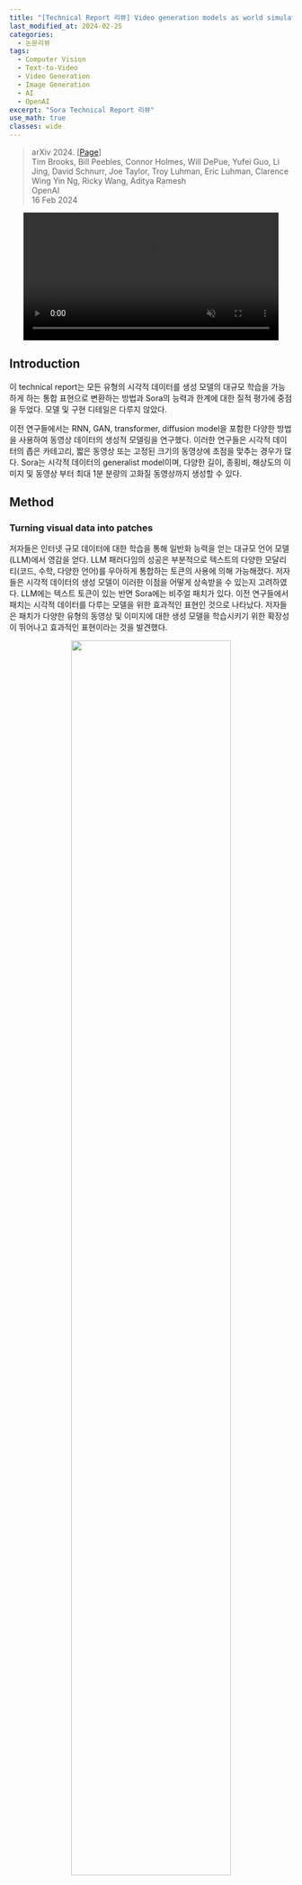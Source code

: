 ```yaml
---
title: "[Technical Report 리뷰] Video generation models as world simulators (Sora)"
last_modified_at: 2024-02-25
categories:
  - 논문리뷰
tags:
  - Computer Vision
  - Text-to-Video
  - Video Generation
  - Image Generation
  - AI
  - OpenAI
excerpt: "Sora Technical Report 리뷰"
use_math: true
classes: wide
---
```


> arXiv 2024. [[Page](https://openai.com/research/video-generation-models-as-world-simulators)]  
> Tim Brooks, Bill Peebles, Connor Holmes, Will DePue, Yufei Guo, Li Jing, David Schnurr, Joe Taylor, Troy Luhman, Eric Luhman, Clarence Wing Yin Ng, Ricky Wang, Aditya Ramesh  
> OpenAI  
> 16 Feb 2024  

<center><video autoplay controls loop muted playsinline="true" src="https://cdn.openai.com/tmp/s/title_0.mp4" width="90%"></video></center>

## Introduction
이 technical report는 모든 유형의 시각적 데이터를 생성 모델의 대규모 학습을 가능하게 하는 통합 표현으로 변환하는 방법과 Sora의 능력과 한계에 대한 질적 평가에 중점을 두었다. 모델 및 구현 디테일은 다루지 않았다. 

이전 연구들에서는 RNN, GAN, transformer, diffusion model을 포함한 다양한 방법을 사용하여 동영상 데이터의 생성적 모델링을 연구했다. 이러한 연구들은 시각적 데이터의 좁은 카테고리, 짧은 동영상 또는 고정된 크기의 동영상에 초점을 맞추는 경우가 많다. Sora는 시각적 데이터의 generalist model이며, 다양한 길이, 종횡비, 해상도의 이미지 및 동영상 부터 최대 1분 분량의 고화질 동영상까지 생성할 수 있다. 

## Method
### Turning visual data into patches
저자들은 인터넷 규모 데이터에 대한 학습을 통해 일반화 능력을 얻는 대규모 언어 모델(LLM)에서 영감을 얻다. LLM 패러다임의 성공은 부분적으로 텍스트의 다양한 모달리티(코드, 수학, 다양한 언어)를 우아하게 통합하는 토큰의 사용에 의해 가능해졌다. 저자들은 시각적 데이터의 생성 모델이 이러한 이점을 어떻게 상속받을 수 있는지 고려하였다. LLM에는 텍스트 토큰이 있는 반면 Sora에는 비주얼 패치가 있다. 이전 연구들에서 패치는 시각적 데이터를 다루는 모델을 위한 효과적인 표현인 것으로 나타났다. 저자들은 패치가 다양한 유형의 동영상 및 이미지에 대한 생성 모델을 학습시키기 위한 확장성이 뛰어나고 효과적인 표현이라는 것을 발견했다.

<center><img src='{{"/assets/img/sora/sora-fig1.webp" | relative_url}}' width="75%"></center>
<br>
높은 레벨에서 먼저 동영상을 낮은 차원의 latent space로 압축한 다음 표현을 시공간 패치로 분해하여 동영상을 패치로 변환한다.

### Video compression network
저자들은 시각적 데이터의 차원을 줄이는 네트워크를 학습시켰다. 이 네트워크는 동영상을 입력으로 사용하고 시공간적으로 압축된 latent 표현을 출력한다. Sora는 이 압축된 latent space 내에서 학습을 받은 후 동영상을 생성한다. 또한 생성된 latent를 다시 픽셀 공간에 매핑하는 디코더 모델을 학습시킨다. 

### Spacetime latent patches
압축된 동영상 입력이 주어지면 transformer 토큰 역할을 하는 일련의 시공간 패치를 추출한다. 이미지는 프레임이 하나인 동영상일 뿐이므로 이 방식은 이미지에도 적용된다. Sora는 패치 기반 표현을 통해 다양한 해상도, 길이, 종횡비의 동영상 및 이미지를 학습할 수 있다. inference 시, 적절한 크기의 그리드에 무작위로 초기화된 패치를 배열하여 생성된 동영상의 크기를 제어할 수 있다. 

### Scaling transformers for video generation
Sora는 noisy한 입력 패치(및 텍스트 프롬프트와 같은 컨디셔닝 정보)가 주어지는 diffusion model이며 원래의 깨끗한 패치를 예측하도록 학습되었다. 중요한 것은 Sora가 [diffusion transformer](https://kimjy99.github.io/논문리뷰/dit/)라는 것이다. Transformer는 언어 모델링, 컴퓨터 비전, 이미지 생성을 포함한 다양한 도메인에 걸쳐 놀라운 스케일링 속성을 보여주었다.

<center><img src='{{"/assets/img/sora/sora-fig2.webp" | relative_url}}' width="75%"></center>
<br>
저자들은 diffusion transformer가 동영상 모델로도 효과적으로 스케일링된다는 것을 발견했다. 아래 세 동영상은 학습이 진행됨에 따라 고정된 시드와 입력으로 생성한 동영상 샘플을 비교한 것이다. 학습 계산량이 증가함에 따라 샘플 품질이 눈에 띄게 향상된다. 

<div style="display: flex;">
    <div>
        <video autoplay controls loop muted playsinline="true" src="https://cdn.openai.com/tmp/s/scaling_0.mp4" width="100%"></video>
        <br>Base compute
    </div>
    <div>
        <video autoplay controls loop muted playsinline="true" src="https://cdn.openai.com/tmp/s/scaling_1.mp4" width="100%"></video>
        <br>4x compute
    </div>
    <div>
        <video autoplay controls loop muted playsinline="true" src="https://cdn.openai.com/tmp/s/scaling_2.mp4" width="100%"></video>
        <br>32x compute
    </div>
</div>

### Variable durations, resolutions, aspect ratios
이미지 및 동영상 생성에 대한 과거 접근 방식은 일반적으로 동영상의 크기를 조정하거나 표준 크기로 자르거나 다듬는다. 이는 데이터를 원래 크기로 학습하는 것에 비해 여러 가지 이점을 제공한다. 

1. **샘플링 유연성**: Sora는 와이드스크린 1920$\times$1080 동영상, 1080$\times$1920 세로 동영상, 그리고 그 사이의 모든 동영상을 샘플링할 수 있다. 이를 통해 Sora는 다양한 기기의 기본 종횡비에 맞춰 콘텐츠를 직접 만들 수 있다. 또한 동일한 모델을 사용하여 전체 해상도로 생성하기 전에 더 작은 크기의 콘텐츠 프로토타입을 빠르게 제작할 수 있다.
2. **향상된 프레이밍 및 합성**: 저자들은 기본 종횡비로 동영상을 학습시키면 합성과 프레이밍이 향상된다는 것을 경험적으로 발견했다. 

## Results
### Language understanding
Text-to-videp 생성 시스템을 학습시키려면 해당 텍스트 캡션이 포함된 대량의 동영상이 필요하다. [DALL·E 3](https://cdn.openai.com/papers/dall-e-3.pdf)에서 도입된 re-captioning 기술을 영상에 적용한다. 먼저 고도로 서술적인 캡션 작성 모델을 학습시킨 다음 이를 사용하여 학습 세트의 모든 동영상에 대한 텍스트 캡션을 생성한다. 설명이 풍부한 동영상 캡션에 대한 학습을 통해 동영상의 전반적인 품질은 물론 텍스트 충실도도 향상된다. 

DALL·E 3와 유사하게 GPT를 활용하여 짧은 사용자 프롬프트를 동영상을 위한 더 길고 자세한 캡션으로 변환한다. 이를 통해 Sora는 사용자의 지시를 정확하게 따르는 고품질 동영상을 생성할 수 있다. 

### Prompting with images and videos
Sora는 기존 이미지나 동영상과 같은 다른 입력을 통해 프롬프팅할 수도 있다. 이 기능을 통해 Sora는 완벽하게 반복되는 동영상 생성, 정적 이미지 애니메이션, 동영상 시간을 앞뒤로 확장하는 등 광범위한 이미지 및 동영상 편집 작업을 수행할 수 있다. Sora로 수행할 수 있는 작업은 다음과 같다. 

1. **DALL·E 이미지 애니메이션**: 이미지와 프롬프트를 입력으로 받아 동영상을 생성할 수 있다. 
2. **생성된 동영상 확장**: 영상을 앞이나 뒤로 확장할 수 있다. 
3. **Video-to-video 편집**: [SDEdit](https://arxiv.org/abs/2108.01073)을 Sora에 적용하여 입력 동영상의 스타일과 환경을 zero-shot으로 변환할 수 있다.
4. **동영상 연결**: 두 개의 입력 동영상 사이를 점진적으로 보간하여 완전히 다른 주제와 장면 구성이 있는 동영상 사이에 원활한 전환을 생성할 수 있다. 

### Image generation capabilities
Sora는 한 프레임의 시간적 범위를 갖는 공간 그리드에 Gaussian noise의 패치들을 배열하여 이미지를 생성할 수 있다. 최대 2048$\times$2048 해상도까지 다양한 크기의 이미지를 생성할 수 있다.

<center><img src='{{"/assets/img/sora/sora-fig3.webp" | relative_url}}' width="85%"></center>

### Emerging simulation capabilities
저자들은 동영상 모델이 대규모로 학습될 때 여러 가지 흥미로운 능력을 보여준다는 것을 발견했다. 이러한 능력을 통해 Sora는 물리적 세계에서 사람, 동물 및 환경의 일부 측면을 시뮬레이션할 수 있다. 이러한 속성은 3D, 물체 등에 대한 명시적인 inductive bias 없이 나타나며, 이는 순전히 스케일에 따른 현상이다. 

1. **3D 일관성**: Sora는 역동적인 카메라 움직임으로 동영상을 생성할 수 있다. 카메라가 이동하고 회전하면 사람과 장면 요소가 3차원 공간에서 일관되게 움직인다.
2. **장거리 일관성 및 물체 불변성**: 동영상 생성 시스템의 중요한 과제는 긴 동영상을 샘플링할 때 시간적 일관성을 유지하는 것이었다. Sora는 항상 그런 것은 아니지만 종종 단기 및 장거리 의존성을 효과적으로 모델링할 수 있다. 예를 들어, 사람, 동물, 물체가 가려지거나 프레임을 벗어나는 경우에도 이를 유지할 수 있다. 마찬가지로, 하나의 샘플에서 동일한 캐릭터의 여러 장면을 생성하여 동영상 전체에서 해당 모습을 유지할 수 있다.
3. **물리적 세계의 상호작용**: Sora는 때때로 간단한 방법으로 물리적 세계의 상태에 영향을 미치는 행동을 시뮬레이션할 수 있다. 예를 들어, 화가는 캔버스에 시간이 지나도 지속되는 새로운 선을 남길 수 있고, 남자는 햄버거를 먹고 물린 자국을 남길 수 있다. 
4. **디지털 세계 시뮬레이션**: Sora는 인공적인 프로세스를 시뮬레이션할 수도 있다. 한 가지 예는 컴퓨터 게임이다. Sora는 Minecraft의 플레이어를 제어하는 동시에 디지털 세계와 그 역학을 충실하게 렌더링할 수 있다. 이러한 능력은 "Minecraft"를 언급하는 캡션을 Sora에게 프롬프팅하여 zero-shot으로 유도할 수 있다.

## Limitation
1. 유리가 깨지는 것과 같은 많은 기본 상호 작용의 물리학을 정확하게 모델링하지 않는다. 
2. 음식 먹기와 같은 다른 상호 작용이 항상 물체 상태에 올바른 변화를 가져오는 것은 아니다. 
3. 장기간의 샘플에서 불일치나 객체의 자발적인 출현 등이 발생한다. 